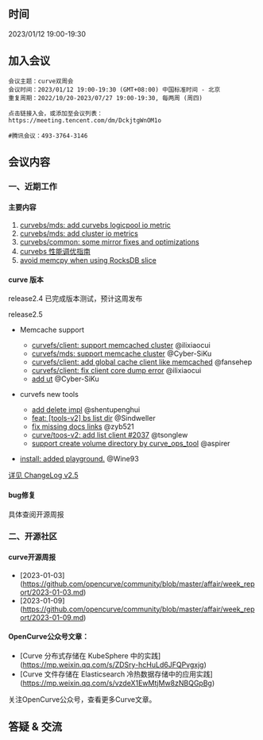 ## 时间

2023/01/12 19:00-19:30

## 加入会议

```
会议主题：curve双周会
会议时间：2023/01/12 19:00-19:30 (GMT+08:00) 中国标准时间 - 北京
重复周期：2022/10/20-2023/07/27 19:00-19:30, 每两周 (周四)

点击链接入会，或添加至会议列表：
https://meeting.tencent.com/dm/DckjtgWnOM1o

#腾讯会议：493-3764-3146
```

## 会议内容

### 一、近期工作

#### 主要内容

1. [curvebs/mds: add curvebs logicpool io metric](https://github.com/opencurve/curve/pull/2176)
2. [curvebs/mds: add cluster io metrics](https://github.com/opencurve/curve/pull/2173)
3. [curvebs/common: some mirror fixes and optimizations](https://github.com/opencurve/curve/pull/2179)
4. [curvebs 性能调优指南](https://github.com/opencurve/curve/blob/master/docs/cn/Curve%E5%9D%97%E5%AD%98%E5%82%A8%E6%80%A7%E8%83%BD%E8%B0%83%E4%BC%98%E6%8C%87%E5%8D%97.md)
5. [avoid memcpy when using RocksDB slice](https://github.com/opencurve/curve/pull/2183)

#### curve 版本

release2.4 已完成版本测试，预计这周发布

release2.5

- Memcache support
    - [curvefs/client: support memcached cluster](https://github.com/opencurve/curve/pull/2096) @ilixiaocui
    - [curvefs/mds: support memcache cluster](https://github.com/opencurve/curve/pull/2108) @Cyber-SiKu
    - [curvefs/client: add global cache client like memcached](https://github.com/opencurve/curve/pull/2102) @fansehep
    - [curvefs/client: fix client core dump error](https://github.com/opencurve/curve/pull/2157) @ilixiaocui
    - [add ut](https://github.com/opencurve/curve/pull/2164) @Cyber-SiKu

- curvefs new tools 
    - [add delete impl](https://github.com/opencurve/curve/pull/2088) @shentupenghui
    - [feat: [tools-v2] bs list dir](https://github.com/opencurve/curve/pull/2082) @Sindweller
    - [fix missing docs links](https://github.com/opencurve/curve/pull/2082) @zyb521
    - [curve/toos-v2: add list client #2037](https://github.com/opencurve/curve/pull/2076) @tsonglew
    - [support create volume directory by curve_ops_tool](https://github.com/opencurve/curve/pull/2078) @aspirer

- [install: added playground.](https://github.com/opencurve/curve/pull/2053) @Wine93

[详见 ChangeLog v2.5](https://github.com/opencurve/curve/blob/master/CHANGELOG-2.5.md)


#### bug修复

具体查阅开源周报

### 二、开源社区

#### curve开源周报

- [2023-01-03] (https://github.com/opencurve/community/blob/master/affair/week_report/2023-01-03.md)
- [2023-01-09] (https://github.com/opencurve/community/blob/master/affair/week_report/2023-01-09.md)

#### OpenCurve公众号文章：

- [Curve 分布式存储在 KubeSphere 中的实践] (https://mp.weixin.qq.com/s/ZDSry-hcHuLd6JFQPvgxjg)
- [Curve 文件存储在 Elasticsearch 冷热数据存储中的应用实践] (https://mp.weixin.qq.com/s/vzdeX1EwMtjMw8zNBQGpBg)

关注OpenCurve公众号，查看更多Curve文章。

## 答疑 & 交流
